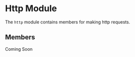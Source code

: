 # Http Module

The `http` module contains members for making http requests.

## Members

Coming Soon
